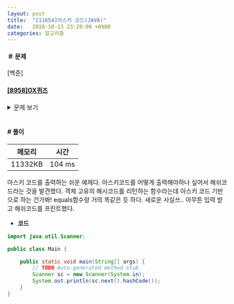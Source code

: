 ```yaml
---
layout: post
title:  "[11654]아스키 코드(JAVA)"
date:   2018-10-13 23:20:00 +0900
categories: 알고리즘
---
```

#### ＃ 문제
[백준]
#### [[8958]OX퀴즈](https://www.acmicpc.net/problem/11654)  

<details><summary >문제 보기</summary>
<div style="font-size:0.7em;">

**#문제**  

알파벳 소문자, 대문자, 숫자 0-9중 하나가 주어졌을 때, 주어진 글자의 아스키 코드값을 출력하는 프로그램을 작성하시오.


**#입력**  
알파벳 소문자, 대문자, 숫자 0-9 중 하나가 첫째 줄에 주어진다.


**#출력**  
입력으로 주어진 글자의 아스키 코드 값을 출력한다.


</div>
</details>  

<br>  

#### # 풀이 ####  

| 메모리 | 시간 |
|-------|------|
| 11332KB | 104 ms |


아스키 코드를 출력하는 쉬운 예제다. 아스키코드를 어떻게 출력해야하나 싶어서 해쉬코드라는 것을 발견했다. 객체 고유의 해시코드를 리턴하는 함수라는데 아스키 코드 기반으로 하는 건가봐! equals함수랑 거의 똑같은 듯 하다. 새로운 사실쓰.. 아무튼 입력 받고 해쉬코드를 프린트했다.
 <br>  

- **코드**


```java
import java.util.Scanner;

public class Main {

	public static void main(String[] args) {
		// TODO Auto-generated method stub
		Scanner sc = new Scanner(System.in);
		System.out.println(sc.next().hashCode());
	}
}

```

